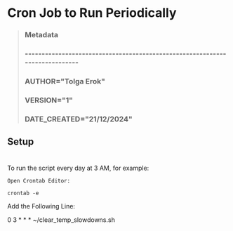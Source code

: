 # Cron Job to Run Periodically
> ### Metadata
> ### ----------------------------------------------------------------------------
> ### AUTHOR="Tolga Erok"
> ### VERSION="1"
> ### DATE_CREATED="21/12/2024"

## Setup
#


To run the script every day at 3 AM, for example:

    Open Crontab Editor:

    crontab -e

Add the Following Line:

0 3 * * * ~/clear_temp_slowdowns.sh
